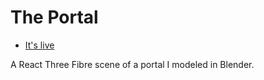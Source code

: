 # The Portal
- [It's live](https://kiiyuru-portal.vercel.app/)

A React Three Fibre scene of a portal  I modeled in Blender.
